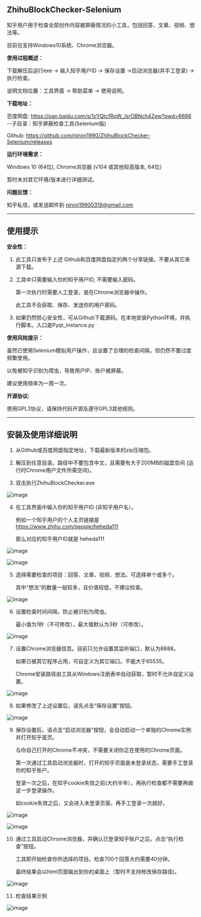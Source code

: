 <h2> ZhihuBlockChecker-Selenium </h2>
知乎用户用于检查全部创作内容被屏蔽情况的小工具，包括回答、文章、视频、想法等。<p>
目前仅支持Windows10系统、Chrome浏览器。<p>

**使用过程概述：**<p>
下载解压后运行exe -> 输入知乎用户ID -> 保存设置 ->启动浏览器(并手工登录) -> 执行检查。<p>
说明文档位置：工具界面 -> 帮助菜单 -> 使用说明。

**下载地址：**<p>
百度网盘: https://pan.baidu.com/s/1cYQtcfRqW_IsrOBNch4Zew?pwd=6666  --子目录：知乎屏蔽检查工具(Selenium版) <p>
Github: https://github.com/ninini1990/ZhihuBlockChecker-Selenium/releases<p>

**运行环境需求：**<p>
Windows 10 (64位), Chrome浏览器 (v104 或其他较高版本, 64位）<p>
暂时未对其它环境/版本进行详细测试。

**问题反馈：**<p>
知乎私信，或发送邮件到 ninini19900319@gmail.com
 
---
<h2>使用提示</h2> <p>

**安全性：**<p>
1. 此工具只发布于上述 Github和百度网盘指定的两个分享链接。不要从其它来源下载。<p>
2. 工具中只需要输入你的知乎用户ID, 不需要输入密码。<p>
第一次执行时需要人工登录，是在Chrome浏览器中操作。<p>
此工具不会获取、保存、发送你的用户密码。<p>
3. 如果仍然担心安全性，可从Github下载源码。在本地安装Python环境，并执行脚本。入口是Pyqt_Instance.py<p>

**使用风险提示：**<p>
虽然已使用Selenium模拟用户操作，且设置了合理的检查间隔，但仍然不要过度频繁使用。<p>
以免被知乎识别为爬虫，导致用户IP、账户被屏蔽。<p>
建议使用频率为一周一次。<p>

**开源协议:**<p>
使用GPL3协议，请保持代码开源及遵守GPL3其他规则。

---
<h2>安装及使用详细说明</h2><p>


1. 从Github或百度网盘指定地址，下载最新版本的zip压缩包。<p>  
  
2. 解压到任意目录。路径中不要包含中文，且需要有大于200MB的磁盘空间 (运行时Chrome用户文件所需空间)。<p>
  
3. 双击执行ZhihuBlockChecker.exe <p>
  
![image](https://user-images.githubusercontent.com/112439804/187325189-0a291217-6c9c-4330-9d5c-5775eb1c309b.png)<p>
  
4. 在工具界面中输入你的知乎用户ID (非知乎用户名）。<p>
例如一个知乎用户的个人主页链接是 https://www.zhihu.com/people/heheda111 <p>
那么对应的知乎用户ID就是 heheda111<p>
  
![image](https://user-images.githubusercontent.com/112439804/187323968-3f7ee940-5c5e-4ae2-b783-8416b6481261.png)<p>
  
![image](https://user-images.githubusercontent.com/112439804/187323927-8ed39060-4257-44df-b1fa-1b805a0e93b0.png)<p>
  
5. 选择需要检查的项目：回答、文章、视频、想法。可选择单个或多个。<p>
其中“想法”的数量一般较多，且价值较低，不建议检查。<p>
  
![image](https://user-images.githubusercontent.com/112439804/187318983-00b368a1-25da-4272-9949-61e0a91778da.png)<p>
  
6. 设置检查时间间隔，防止被识别为爬虫。<p>
最小值为1秒（不可修改），最大值默认为3秒（可修改）。<p>
  
![image](https://user-images.githubusercontent.com/112439804/187319847-eca651a7-9371-4c24-baf2-88dc68dacede.png)<p>
  
7. 设置Chrome浏览器信息。目前只允许设置其监听端口，默认为8888。<p>
如果已被其它程序占用，可自定义为其它端口。不能大于65535。<p>
Chrome安装路径由工具从Windows注册表中自动获取，暂时不允许自定义设置。<p>
  
![image](https://user-images.githubusercontent.com/112439804/187319865-13c4528c-2b52-4fc5-895a-9642a3acf036.png)<p>
  
8. 如果修改了上述设置后，请先点击“保存设置”按钮。<p>
  
![image](https://user-images.githubusercontent.com/112439804/187324053-e4c9837c-a5a6-4fcb-898d-948586e71302.png)<p>
  
9. 保存设置后，请点击“启动浏览器”按钮，会自动启动一个单独的Chrome实例并打开知乎首页。<p>
与你自己打开的Chrome不冲突，不需要关闭你正在使用的Chrome页面。<p>
第一次通过工具启动浏览器时，打开的知乎页面是未登录状态，需要手工登录你的知乎账户。<p>
登录一次之后，在知乎cookie失效之前(大约半年），再执行检查都不需要再做这一步登录操作。<p>
如cookie失效之后，又会进入未登录页面，再手工登录一次就好。<p>

![image](https://user-images.githubusercontent.com/112439804/187320429-76ed4425-fd15-471e-801a-08fee7bb8dca.png)<p>
  
![image](https://user-images.githubusercontent.com/112439804/187551588-dba7dd7f-2a1a-4802-8c44-40797629eef0.png)<p>
  
10. 通过工具启动Chrome浏览器，并确认已登录知乎账户之后，点击“执行检查”按钮。<p>
工具即开始检查你所选择的项目。检查700个回答大约需要40分钟。<p>
最终结果会以html页面输出到你的桌面上（暂时不支持修改保存路径)。<p>
  
![image](https://user-images.githubusercontent.com/112439804/187551226-8637a1f5-7751-412c-bda2-133a123d64f8.png)<p>
  
11. 检查结果示例<p>
  
![image](https://user-images.githubusercontent.com/112439804/187554384-828d38e8-8c3e-4156-9cef-cdc2bdbe6c13.png)






